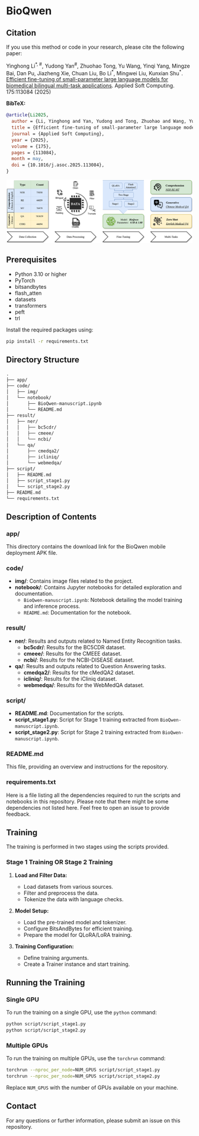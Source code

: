 # BioQwen

## Citation
If you use this method or code in your research, please cite the following paper:
 
Yinghong Li<sup>\*, #</sup>, Yudong Yan<sup>#</sup>, Zhuohao Tong, Yu Wang, Yinqi Yang, Mingze Bai, Dan Pu, Jiazheng Xie, Chuan Liu, Bo Li<sup>\*</sup>, Mingwei Liu, Kunxian Shu<sup>\*</sup>. [Efficient fine-tuning of small-parameter large language models for biomedical bilingual multi-task applications](https://www.sciencedirect.com/science/article/abs/pii/S1568494625003953). Applied Soft Computing. 175:113084 (2025)

**BibTeX:**
```bibtex
@article{Li2025,
  author = {Li, Yinghong and Yan, Yudong and Tong, Zhuohao and Wang, Yu and Yang, Yinqi and Bai, Mingze and Pu, Dan and Xie, Jiazheng and Liu, Chuan and Li, Bo and Liu, Mingwei and Shu, Kunxian},
  title = {Efficient fine-tuning of small-parameter large language models for biomedical bilingual multi-task applications},
  journal = {Applied Soft Computing},
  year = {2025},
  volume = {175},
  pages = {113084},
  month = may,
  doi = {10.1016/j.asoc.2025.113084},
}
```

![Fig. 1](img/1.png)

## Prerequisites

- Python 3.10 or higher
- PyTorch
- bitsandbytes
- flash_atten
- datasets
- transformers
- peft
- trl

Install the required packages using:
```bash
pip install -r requirements.txt
```

## Directory Structure

```
.
├── app/
├── code/
│   ├── img/
│   └── notebook/
│       ├── BioQwen-manuscript.ipynb
│       └── README.md
├── result/
│   ├── ner/
│   │   ├── bc5cdr/
│   │   ├── cmeee/
│   │   └── ncbi/
│   └── qa/
│       ├── cmedqa2/
│       ├── icliniq/
│       └── webmedqa/
├── script/
│   ├── README.md
│   ├── script_stage1.py
│   └── script_stage2.py
├── README.md
└── requirements.txt
```

## Description of Contents

### app/

This directory contains the download link for the BioQwen mobile deployment APK file.

### code/

- **img/**: Contains image files related to the project.
- **notebook/**: Contains Jupyter notebooks for detailed exploration and documentation.
  - `BioQwen-manuscript.ipynb`: Notebook detailing the model training and inference process.
  - `README.md`: Documentation for the notebook.

### result/

- **ner/**: Results and outputs related to Named Entity Recognition tasks.
  - **bc5cdr/**: Results for the BC5CDR dataset.
  - **cmeee/**: Results for the CMEEE dataset.
  - **ncbi/**: Results for the NCBI-DISEASE dataset.
- **qa/**: Results and outputs related to Question Answering tasks.
  - **cmedqa2/**: Results for the cMedQA2 dataset.
  - **icliniq/**: Results for the iCliniq dataset.
  - **webmedqa/**: Results for the WebMedQA dataset.

### script/

- **README.md**: Documentation for the scripts.
- **script_stage1.py**: Script for Stage 1 training extracted from `BioQwen-manuscript.ipynb`.
- **script_stage2.py**: Script for Stage 2 training extracted from `BioQwen-manuscript.ipynb`.

### README.md

This file, providing an overview and instructions for the repository.

### requirements.txt

Here is a file listing all the dependencies required to run the scripts and notebooks in this repository. Please note that there might be some dependencies not listed here. Feel free to open an issue to provide feedback.

## Training

The training is performed in two stages using the scripts provided.

### Stage 1 Training OR Stage 2 Training

1. **Load and Filter Data:**
    - Load datasets from various sources.
    - Filter and preprocess the data.
    - Tokenize the data with language checks.

2. **Model Setup:**
    - Load the pre-trained model and tokenizer.
    - Configure BitsAndBytes for efficient training.
    - Prepare the model for QLoRA/LoRA training.

3. **Training Configuration:**
    - Define training arguments.
    - Create a Trainer instance and start training.

## Running the Training

### Single GPU

To run the training on a single GPU, use the `python` command:

```bash
python script/script_stage1.py
python script/script_stage2.py
```

### Multiple GPUs

To run the training on multiple GPUs, use the `torchrun` command:

```bash
torchrun --nproc_per_node=NUM_GPUS script/script_stage1.py
torchrun --nproc_per_node=NUM_GPUS script/script_stage2.py
```

Replace `NUM_GPUS` with the number of GPUs available on your machine.

## Contact

For any questions or further information, please submit an issue on this repository.
